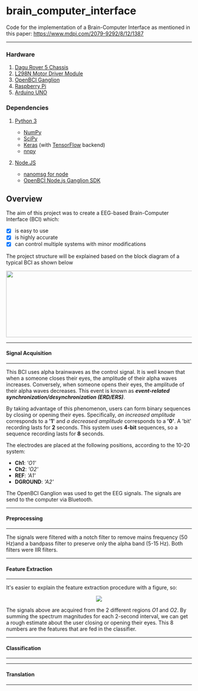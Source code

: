 # brain_computer_interface
Code for the implementation of a Brain-Computer Interface as mentioned in this paper: https://www.mdpi.com/2079-9292/8/12/1387
***
### Hardware
1. [Dagu Rover 5 Chassis][1]
2. [L298N Motor Driver Module][2]
3. [OpenBCI Ganglion][3]
4. [Raspberry Pi][4]
5. [Arduino UNO][5]

### Dependencies
1. [Python 3][6]
   * [NumPy][7]
   * [SciPy][8]
   * [Keras][9] (with [TensorFlow][10] backend)
   * [nnpy][11]

2. [Node.JS][12]
   * [nanomsg for node][13]
   * [OpenBCI Node.js Ganglion SDK][14]


## Overview
The aim of this project was to create a EEG-based Brain-Computer Interface (BCI) which:
- [x] is easy to use
- [x] is highly accurate
- [x] can control multiple systems with minor modifications

The project structure will be explained based on the block diagram of a typical BCI as shown below
<p align="center">
<img src="https://user-images.githubusercontent.com/24572643/113514022-02770980-9575-11eb-91ec-013245a26365.png" width="600" height="180">
</p>

-----------------------
#### Signal Acquisition
-----------------------
This BCI uses alpha brainwaves as the control signal. It is well known that when a someone closes their eyes, the amplitude of their alpha waves increases. Conversely, when someone opens their eyes, the amplitude of their alpha waves decreases. This event is known as **_event-related synchronization/desynchronization (ERD/ERS)_**.

By taking advantage of this phenomenon, users can form binary sequences by closing or opening their eyes. Specifically, _an increased amplitude_ corresponds to a **'1'** and _a decreased amplitude_ corresponds to a **'0'**. A 'bit' recording lasts for **2** seconds. This system uses **4-bit** sequences, so a sequence recording lasts for **8** seconds.

The electrodes are placed at the following positions, according to the 10-20 system: 
- **Ch1**: _'O1'_
- **Ch2**: _'O2'_
- **REF**: _'A1'_
- **DGROUND**: _'A2'_

The OpenBCI Ganglion was used to get the EEG signals. The signals are send to the computer via Bluetooth.


------------------
#### Preprocessing
------------------
The signals were filtered with a notch filter to remove mains frequency (50 Hz)and a bandpass filter to preserve only the alpha band (5-15 Hz).
Both filters were IIR filters.

-----------------------
#### Feature Extraction
-----------------------
It's easier to explain the feature extraction procedure with a figure, so:

<p align="center">
<img src="https://user-images.githubusercontent.com/24572643/113576866-ff3d5580-9628-11eb-8c84-a9ee25d9291a.png">
</p>

The signals above are acquired from the 2 different regions _O1_ and _O2_. By summing the spectrum magnitudes for each 2-second interval, we can get a rough estimate about the user 
closing or opening their eyes. This 8 numbers are the features that are fed in the classifier.

-------------------
#### Classification
-------------------

----------------
#### Translation
----------------
[1]: https://www.pololu.com/product/1551
[2]: https://grobotronics.com/dual-motor-driver-module-l298n.html?sl=en
[3]: https://shop.openbci.com/products/ganglion-board?variant=13461804483
[4]: https://www.raspberrypi.org/
[5]: https://store.arduino.cc/arduino-uno-rev3
[6]: https://www.python.org/download/releases/3.0/
[7]: https://numpy.org/
[8]: https://www.scipy.org/
[9]: https://keras.io/
[10]: https://www.tensorflow.org/
[11]: https://github.com/nanomsg/nnpy
[12]: https://nodejs.org/en/
[13]: https://www.npmjs.com/package/nanomsg
[14]: https://www.npmjs.com/package/@openbci/ganglion
